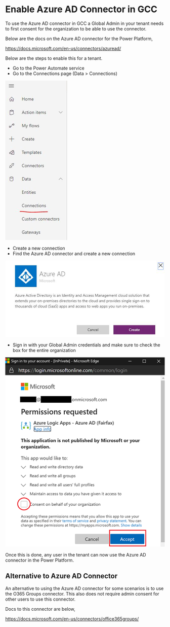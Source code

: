 # Enable Azure AD Connector in GCC
To use the Azure AD connector in GCC a Global Admin in your tenant needs to first consent for the organization to be able to use the connector.  

Below are the docs on the Azure AD connector for the Power Platform,

https://docs.microsoft.com/en-us/connectors/azuread/

Below are the steps to enable this for a tenant.

* Go to the Power Automate service
* Go to the Connections page (Data > Connections)

![Connections UI](Images/AzureADGcc_Connections.JPG)

* Create a new connection
* Find the Azure AD connector and create a new connection

![Azure AD Connector](Images/AzureADGcc_create.JPG)

* Sign in with your Global Admin credentials and make sure to check the box for the entire organization

![Admin Consent](Images/AzureADGccConsent.png)

Once this is done, any user in the tenant can now use the Azure AD connector in the Power Platform.

## Alternative to Azure AD Connector
An alternative to using the Azure AD connector for some scenarios is to use the O365 Groups connector.  This also does not require admin consent for other users to use this connector.

Docs to this connector are below,

https://docs.microsoft.com/en-us/connectors/office365groups/